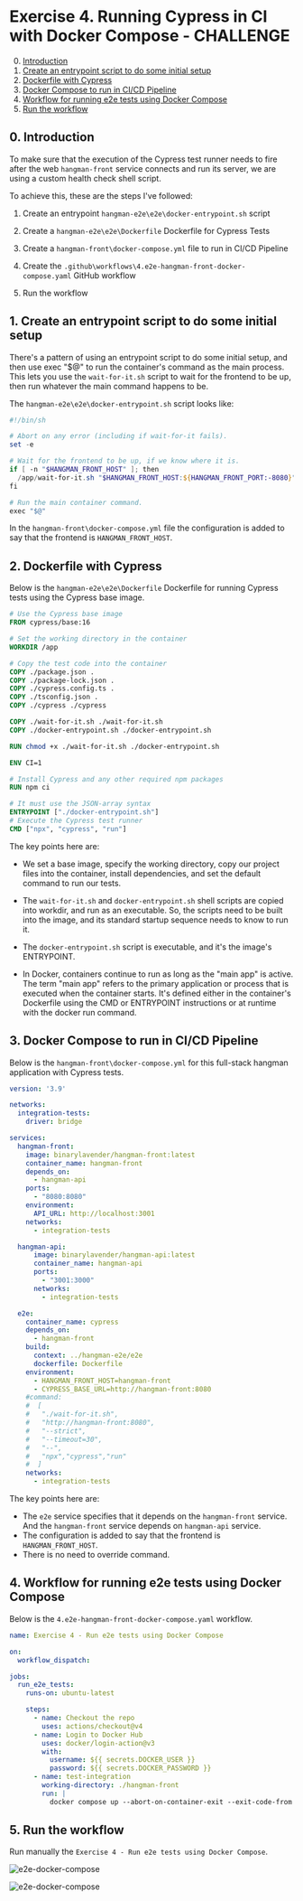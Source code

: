 # Exercise 4. Running Cypress in CI with Docker Compose - CHALLENGE
0. [Introduction](#intro)
1. [Create an entrypoint script to do some initial setup](#entrypoint)
2. [Dockerfile with Cypress](#dockerfile)
3. [Docker Compose to run in CI/CD Pipeline](#dockercompose)
4. [Workflow for running e2e tests using Docker Compose](#workflow)
5. [Run the workflow](#run)

<a name="intro"></a>
## 0. Introduction

To make sure that the execution of the Cypress test runner needs to fire after the web `hangman-front` service connects and run its server, we are using a custom health check shell script.

To achieve this, these are the steps I've followed:

1. Create an entrypoint `hangman-e2e\e2e\docker-entrypoint.sh` script

2. Create a `hangman-e2e\e2e\Dockerfile` Dockerfile for Cypress Tests

3. Create a `hangman-front\docker-compose.yml` file to run in CI/CD Pipeline

4. Create the `.github\workflows\4.e2e-hangman-front-docker-compose.yaml` GitHub workflow

5. Run the workflow

<a name="entrypoint"></a>
## 1. Create an entrypoint script to do some initial setup

There's a pattern of using an entrypoint script to do some initial setup, and then use exec "$@" to run the container's command as the main process. This lets you use the `wait-for-it.sh` script to wait for the frontend to be up, then run whatever the main command happens to be. 

The `hangman-e2e\e2e\docker-entrypoint.sh` script looks like:
```powershell
#!/bin/sh

# Abort on any error (including if wait-for-it fails).
set -e

# Wait for the frontend to be up, if we know where it is.
if [ -n "$HANGMAN_FRONT_HOST" ]; then
  /app/wait-for-it.sh "$HANGMAN_FRONT_HOST:${HANGMAN_FRONT_PORT:-8080}"
fi

# Run the main container command.
exec "$@"
```

In the `hangman-front\docker-compose.yml` file the configuration is added to say that the frontend is `HANGMAN_FRONT_HOST`.

<a name="dockerfile"></a>
## 2. Dockerfile with Cypress

Below is the `hangman-e2e\e2e\Dockerfile` Dockerfile for running Cypress tests using the Cypress base image. 

```Dockerfile
# Use the Cypress base image
FROM cypress/base:16

# Set the working directory in the container
WORKDIR /app

# Copy the test code into the container
COPY ./package.json .
COPY ./package-lock.json .
COPY ./cypress.config.ts .
COPY ./tsconfig.json .
COPY ./cypress ./cypress

COPY ./wait-for-it.sh ./wait-for-it.sh
COPY ./docker-entrypoint.sh ./docker-entrypoint.sh

RUN chmod +x ./wait-for-it.sh ./docker-entrypoint.sh

ENV CI=1 

# Install Cypress and any other required npm packages
RUN npm ci

# It must use the JSON-array syntax
ENTRYPOINT ["./docker-entrypoint.sh"]
# Execute the Cypress test runner
CMD ["npx", "cypress", "run"]
```

The key points here are:
* We set a base image, specify the working directory, copy our project files into the container, install dependencies, and set the default command to run our tests.

* The `wait-for-it.sh` and `docker-entrypoint.sh` shell scripts are copied into workdir, and run as an executable. So, the scripts need to be built into the image, and its standard startup sequence needs to know to run it.

* The `docker-entrypoint.sh` script is executable, and it's the image's ENTRYPOINT.

* In Docker, containers continue to run as long as the "main app" is active. The term "main app" refers to the primary application or process that is executed when the container starts. It's defined either in the container's Dockerfile using the CMD or ENTRYPOINT instructions or at runtime with the docker run command.

<a name="dockercompose"></a>
## 3. Docker Compose to run in CI/CD Pipeline

Below is the `hangman-front\docker-compose.yml` for this full-stack hangman application with Cypress tests. 

```yml
version: '3.9'

networks:
  integration-tests:
    driver: bridge

services:
  hangman-front:
    image: binarylavender/hangman-front:latest
    container_name: hangman-front
    depends_on:
      - hangman-api
    ports:
      - "8080:8080"
    environment:
      API_URL: http://localhost:3001
    networks:
      - integration-tests

  hangman-api:
      image: binarylavender/hangman-api:latest
      container_name: hangman-api
      ports:
        - "3001:3000"
      networks:
        - integration-tests

  e2e:
    container_name: cypress
    depends_on:
      - hangman-front
    build:
      context: ../hangman-e2e/e2e
      dockerfile: Dockerfile
    environment:
      - HANGMAN_FRONT_HOST=hangman-front
      - CYPRESS_BASE_URL=http://hangman-front:8080
    #command:
    #  [
    #   "./wait-for-it.sh",
    #   "http://hangman-front:8080",
    #   "--strict",
    #   "--timeout=30",
    #   "--",
    #   "npx","cypress","run"
    #  ]
    networks:
      - integration-tests
```

The key points here are:
* The `e2e` service specifies that it depends on the `hangman-front` service. And the `hangman-front` service depends on `hangman-api` service.
* The  configuration is added to say that the frontend is `HANGMAN_FRONT_HOST`.
* There is no need to override command.

<a name="workflow"></a>
## 4. Workflow for running e2e tests using Docker Compose

Below is the `4.e2e-hangman-front-docker-compose.yaml` workflow.

```yml
name: Exercise 4 - Run e2e tests using Docker Compose

on:
  workflow_dispatch:

jobs:
  run_e2e_tests:
    runs-on: ubuntu-latest

    steps:
      - name: Checkout the repo
        uses: actions/checkout@v4
      - name: Login to Docker Hub
        uses: docker/login-action@v3
        with:
          username: ${{ secrets.DOCKER_USER }}
          password: ${{ secrets.DOCKER_PASSWORD }}
      - name: test-integration
        working-directory: ./hangman-front
        run: |
          docker compose up --abort-on-container-exit --exit-code-from e2e
```

<a name="run"></a>
## 5. Run the workflow

Run manually the `Exercise 4 - Run e2e tests using Docker Compose`.

![e2e-docker-compose](./images/hangman-e2e-docker-compose-workflow-1.JPG)

![e2e-docker-compose](./images/hangman-e2e-docker-compose-workflow-2.JPG)